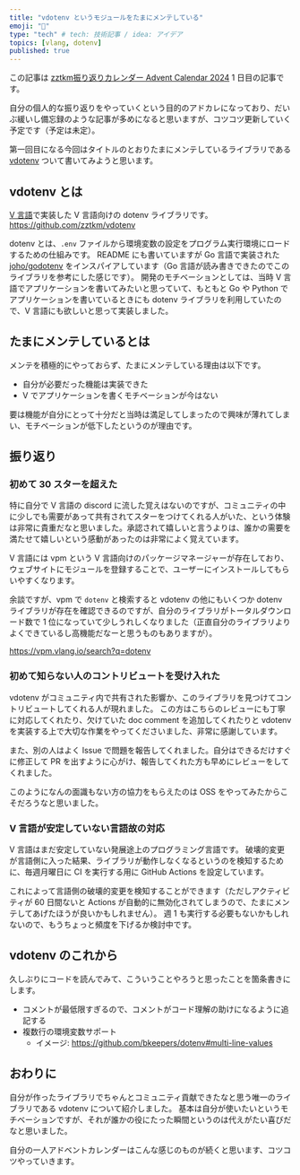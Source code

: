 ```yaml
---
title: "vdotenv というモジュールをたまにメンテしている"
emoji: "🎄"
type: "tech" # tech: 技術記事 / idea: アイデア
topics: [vlang, dotenv]
published: true
---
```


この記事は [zztkm振り返りカレンダー Advent Calendar 2024](https://adventar.org/calendars/10960) 1 日目の記事です。

自分の個人的な振り返りをやっていくという目的のアドカレになっており、だいぶ緩いし備忘録のような記事が多めになると思いますが、コツコツ更新していく予定です（予定は未定）。

第一回目になる今回はタイトルのとおりたまにメンテしているライブラリである [vdotenv](https://github.com/zztkm/vdotenv) ついて書いてみようと思います。

## vdotenv とは

[V 言語](https://vlang.io/)で実装した V 言語向けの dotenv ライブラリです。
https://github.com/zztkm/vdotenv

dotenv とは、`.env` ファイルから環境変数の設定をプログラム実行環境にロードするための仕組みです。
README にも書いていますが Go 言語で実装された [joho/godotenv](https://github.com/joho/godotenv) をインスパイアしています（Go 言語が読み書きできたのでこのライブラリを参考にした感じです）。
開発のモチベーションとしては、当時 V 言語でアプリケーションを書いてみたいと思っていて、もともと Go や Python でアプリケーションを書いているときにも dotenv ライブラリを利用していたので、V 言語にも欲しいと思って実装しました。

## たまにメンテしているとは

メンテを積極的にやっておらず、たまにメンテしている理由は以下です。

- 自分が必要だった機能は実装できた
- V でアプリケーションを書くモチベーションが今はない

要は機能が自分にとって十分だと当時は満足してしまったので興味が薄れてしまい、モチベーションが低下したというのが理由です。

## 振り返り

### 初めて 30 スターを超えた

特に自分で V 言語の discord に流した覚えはないのですが、コミュニティの中に少しでも需要があって共有されてスターをつけてくれる人がいた、という体験は非常に貴重だなと思いました。承認されて嬉しいと言うよりは、誰かの需要を満たせて嬉しいという感動があったのは非常によく覚えています。

V 言語には vpm という V 言語向けのパッケージマネージャーが存在しており、ウェブサイトにモジュールを登録することで、ユーザーにインストールしてもらいやすくなります。

余談ですが、vpm で `dotenv` と検索すると vdotenv の他にもいくつか dotenv ライブラリが存在を確認できるのですが、自分のライブラリがトータルダウンロード数で 1 位になっていて少しうれしくなりました（正直自分のライブラリよりよくできているし高機能だなーと思うものもありますが）。

https://vpm.vlang.io/search?q=dotenv

### 初めて知らない人のコントリビュートを受け入れた

vdotenv がコミュニティ内で共有された影響か、このライブラリを見つけてコントリビュートしてくれる人が現れました。
この方はこちらのレビューにも丁寧に対応してくれたり、欠けていた doc comment を追加してくれたりと vdotenv を実装する上で大切な作業をやってくださいました、非常に感謝しています。

また、別の人はよく Issue で問題を報告してくれました。自分はできるだけすぐに修正して PR を出すように心がけ、報告してくれた方も早めにレビューをしてくれました。

このようになんの面識もない方の協力をもらえたのは OSS をやってみたからこそだろうなと思いました。

### V 言語が安定していない言語故の対応

V 言語はまだ安定していない発展途上のプログラミング言語です。
破壊的変更が言語側に入った結果、ライブラリが動作しなくなるというのを検知するために、毎週月曜日に CI を実行する用に GitHub Actions を設定しています。

これによって言語側の破壊的変更を検知することができます（ただしアクティビティが 60 日間ないと Actions が自動的に無効化されてしまうので、たまにメンテしてあげたほうが良いかもしれません）。
週 1 も実行する必要もないかもしれないので、もうちょっと頻度を下げるか検討中です。

## vdotenv のこれから

久しぶりにコードを読んでみて、こういうことやろうと思ったことを箇条書きにします。

- コメントが最低限すぎるので、コメントがコード理解の助けになるように追記する
- 複数行の環境変数サポート
  - イメージ: <https://github.com/bkeepers/dotenv#multi-line-values>

## おわりに

自分が作ったライブラリでちゃんとコミュニティ貢献できたなと思う唯一のライブラリである vdotenv について紹介しました。
基本は自分が使いたいというモチベーションですが、それが誰かの役にたった瞬間というのは代えがたい喜びだなと思いました。

自分の一人アドベントカレンダーはこんな感じのものが続くと思います、コツコツやっていきます。

